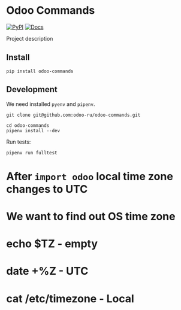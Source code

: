 Odoo Commands
=============
[![PyPI](https://img.shields.io/pypi/pyversions/odoo-commands.svg)](https://pypi.org/project/odoo-commands/ "Latest version on PyPI")
[![Docs](https://readthedocs.org/projects/odoo-commands/badge/?version=stable)](https://odoo-commands.readthedocs.io/en/latest/ "Read the docs")

Project description

Install
-------
```commandline
pip install odoo-commands
```

Development
-----------
We need installed `pyenv` and `pipenv`.
```console
git clone git@github.com:odoo-ru/odoo-commands.git

cd odoo-commands
pipenv install --dev
```

Run tests:
```console
pipenv run fulltest
```

# After `import odoo` local time zone changes to UTC
# We want to find out OS time zone
# echo $TZ - empty
# date +%Z - UTC
# cat /etc/timezone - Local
